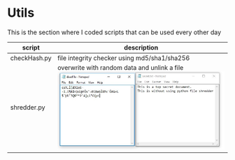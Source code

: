 # Utils
This is the section where I coded scripts that can be used every other day

|script|description|
|------|-----------|
|checkHash.py|file integrity checker using md5/sha1/sha256|
|shredder.py|overwrite with random data and unlink a file ![shredR](result_shredder.JPG)|
